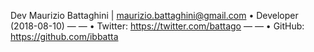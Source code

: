 Dev Maurizio Battaghini | maurizio.battaghini@gmail.com
• Developer (2018-08-10)
— — • Twitter: https://twitter.com/battago
— — • GitHub: https://github.com/ibbatta
